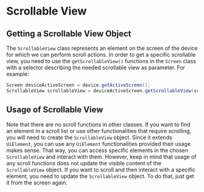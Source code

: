 # Scrollable View
## Getting a Scrollable View Object

The `ScrollableView` class represents an element on the screen of the device for which we can perform scroll actions. In order to get a specific scrollable view, you need to use the `getScrollableView()` functions in the `Screen` class with a selector describing the needed scrollable view as parameter. For example:

```java
Screen deviceActiveScreen = device.getActiveScreen();
ScrollableView scrollableView = deviceActiveScreen.getScrollableView(scrollableViewSelector);
```

## Usage of Scrollable View

Note that there are no scroll functions in other classes. If you want to find an element in a scroll list or use other functionalities that require scrolling, you will need to create the `ScrollableView` object. Since it extends `UiElement`, you can use any `UiElement` functionalities provided their usage makes sense. That way, you can access specific elements in the chosen `ScrollableView` and interact with them. However, keep in mind that usage of any scroll functions does not update the visible content of the `ScrollableView` object. If you want to scroll and then interact with a specific element, you need to update the `ScrollableView` object. To do that, just get it from the screen again.
